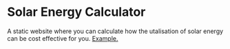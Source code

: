 # Solar Energy Calculator
A static website where you can calculate how the utalisation of solar energy can be cost effective for you.
[Example.](https://brianbarbieri.github.io/Solar-Energy-Calculator/)
